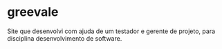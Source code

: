 # greevale
Site que desenvolvi com ajuda de um testador e gerente de projeto, para disciplina desenvolvimento de software.
